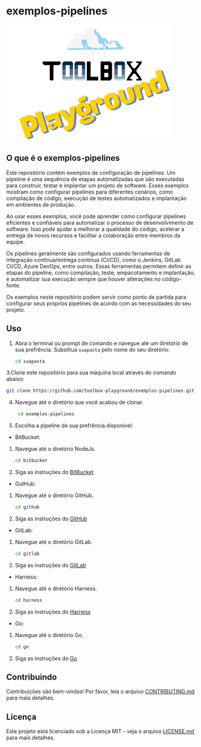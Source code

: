# exemplos-pipelines

![Toolbox Playground](img/toolbox-playground.png)

## O que é o exemplos-pipelines

Este repositório contém exemplos de configuração de pipelines. Um pipeline é uma sequência de etapas automatizadas que são executadas para construir, testar e implantar um projeto de software. Esses exemplos mostram como configurar pipelines para diferentes cenários, como compilação de código, execução de testes automatizados e implantação em ambientes de produção.

Ao usar esses exemplos, você pode aprender como configurar pipelines eficientes e confiáveis para automatizar o processo de desenvolvimento de software. Isso pode ajudar a melhorar a qualidade do código, acelerar a entrega de novos recursos e facilitar a colaboração entre membros da equipe.

Os pipelines geralmente são configurados usando ferramentas de integração contínua/entrega contínua (CI/CD), como o Jenkins, GitLab CI/CD, Azure DevOps, entre outros. Essas ferramentas permitem definir as etapas do pipeline, como compilação, teste, empacotamento e implantação, e automatizar sua execução sempre que houver alterações no código-fonte.

Os exemplos neste repositório podem servir como ponto de partida para configurar seus próprios pipelines de acordo com as necessidades do seu projeto.

## Uso

1. Abra o terminal ou prompt de comando e navegue até um diretório de sua prefrência. Substitua `suapasta` pelo nome do seu diretório:
   ```bash
   cd suapasta
   ```

3.Clone este repositório para sua máquina local através do comando abaixo:
```bash
git clone https://github.com/toolbox-playground/exemplos-pipelines.git
```

4. Navegue até o diretório que você acabou de clonar.

   ```bash
    cd exemplos-pipelines
   ```

5. Escolha a pipeline de sua prefrência disponível:

- BitBucket:

1. Navegue até o diretório NodeJs.
   ```bash
   cd bitbucket
   ```
2. Siga as instruções do [BitBucket](./bitbucket/README.md).

- GutHub:

1. Navegue até o diretório GitHub.
   ```bash
   cd github
   ```
2. Siga as instruções do [GitHub](./guthub/README.md)

- GitLab:

1. Navegue até o diretório GitLab.
   ```bash
   cd gitlab
   ```
2. Siga as instruções do [GitLab](./gitlab/README.md)

- Harness:

1. Navegue até o diretório Harness.
   ```bash
   cd harness
   ```
2. Siga as instruções do [Harness](./harness/README.md)

- Go:

1. Navegue até o diretório Go.
   ```bash
   cd go
   ```
2. Siga as instruções do [Go](./go/README.md)

## Contribuindo

Contribuições são bem-vindas! Por favor, leia o arquivo [CONTRIBUTING.md](CONTRIBUTING.md) para mais detalhes.

## Licença

Este projeto está licenciado sob a Licença MIT - veja o arquivo [LICENSE.md](LICENSE.md) para mais detalhes.
